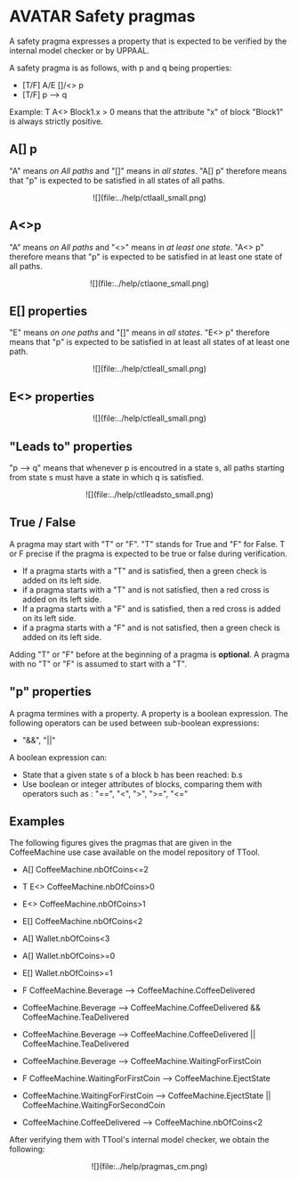# AVATAR Safety pragmas

A safety pragma expresses a property that is expected to be verified by the internal model checker or by UPPAAL.

A safety pragma is as follows, with p and q being properties:

- [T/F] A/E []/<> p
- [T/F] p --> q

Example:
T A<> Block1.x > 0
means that the attribute "x" of block "Block1" is always strictly positive.


## A[] p

"A" means *on All paths* and "[]" means in *all states*. "A[] p" therefore means that "p" is expected to be satisfied in all states of all paths.

<center>
![](file:../help/ctlaall_small.png)
</center>


## A<>p

"A" means *on All paths* and "<>" means in *at least one state*. "A<> p" therefore means that "p" is expected to be satisfied in at least one state of all paths. 

<center>
![](file:../help/ctlaone_small.png)
</center>



## E[] properties
"E" means *on one paths* and "[]" means in *all states*. "E<> p" therefore means that "p" is expected to be satisfied in at least all states of at least one path.

<center>
![](file:../help/ctleall_small.png)
</center>



## E<> properties

<center>
![](file:../help/ctleall_small.png)
</center>



## "Leads to" properties

"p --> q" means that whenever p is encoutred in a state s, all paths starting from state s must have a state in which q is satisfied.

<center>
![](file:../help/ctlleadsto_small.png)
</center>

## True / False
A pragma may start with "T" or "F". "T" stands for True and "F" for False. T or F precise if the pragma is expected to be true or false during verification.
- If a pragma starts with a "T" and is satisfied, then a green check is added on its left side.
- if a pragma starts with a "T" and is not satisfied, then a red cross is added on its left side.
- If a pragma starts with a  "F" and is satisfied, then a red cross is added on its left side.
- if a pragma starts with a "F" and is not satisfied, then a green check is added on its left side.

Adding "T" or "F" before at the beginning of a pragma is **optional**. A pragma with no "T" or "F" is assumed to start with a "T".


## "p" properties

A pragma termines with a property. A property is a boolean expression. The following operators can be used between sub-boolean expressions:
- "&&", "||"

A boolean expression can:
- State that a given state s of a block b has been reached: b.s
- Use boolean or integer attributes of blocks, comparing them with operators such as : "==", "<", ">", ">=", "<="



## Examples

The following figures gives the pragmas that are given in the CoffeeMachine use case available on the model repository of TTool.

- A[] CoffeeMachine.nbOfCoins<=2

- T E<> CoffeeMachine.nbOfCoins>0

- E<> CoffeeMachine.nbOfCoins>1

- E[] CoffeeMachine.nbOfCoins<2

- A[] Wallet.nbOfCoins<3

- A[] Wallet.nbOfCoins>=0

- E[] Wallet.nbOfCoins>=1

- F CoffeeMachine.Beverage --> CoffeeMachine.CoffeeDelivered

- CoffeeMachine.Beverage --> CoffeeMachine.CoffeeDelivered && CoffeeMachine.TeaDelivered

- CoffeeMachine.Beverage --> CoffeeMachine.CoffeeDelivered || CoffeeMachine.TeaDelivered

- CoffeeMachine.Beverage --> CoffeeMachine.WaitingForFirstCoin 

- F CoffeeMachine.WaitingForFirstCoin --> CoffeeMachine.EjectState

- CoffeeMachine.WaitingForFirstCoin --> CoffeeMachine.EjectState || CoffeeMachine.WaitingForSecondCoin

- CoffeeMachine.CoffeeDelivered --> CoffeeMachine.nbOfCoins<2

After verifying them with TTool's internal model checker, we obtain the following:

<center>
![](file:../help/pragmas_cm.png)
</center>

